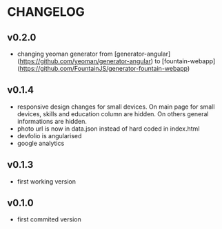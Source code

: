 # CHANGELOG


## v0.2.0

- changing yeoman generator from [generator-angular] (https://github.com/yeoman/generator-angular) to [fountain-webapp] (https://github.com/FountainJS/generator-fountain-webapp)

## v0.1.4

- responsive design changes for small devices. On main page for small devices, skills and education column are hidden.
  On others general informations are hidden.
- photo url is now in data.json instead of hard coded in index.html
- devfolio is angularised
- google analytics

## v0.1.3

- first working version

## v0.1.0

- first commited version
